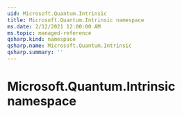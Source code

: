 ```yaml
---
uid: Microsoft.Quantum.Intrinsic
title: Microsoft.Quantum.Intrinsic namespace
ms.date: 2/12/2021 12:00:00 AM
ms.topic: managed-reference
qsharp.kind: namespace
qsharp.name: Microsoft.Quantum.Intrinsic
qsharp.summary: ''
---
```


# Microsoft.Quantum.Intrinsic namespace



